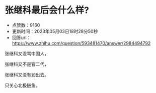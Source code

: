 # 张继科最后会什么样?
- 点赞数：9160
- 更新时间：2023年05月03日18时28分50秒
- 回答url：https://www.zhihu.com/question/593481470/answer/2984494792
<body>
 <p data-pid="saGqirfg">张继科又没骂中国人，</p>
 <p data-pid="kUyzabIA">张继科又不是官二代，</p>
 <p data-pid="5xwHqJC3">张继科又没有润出去。</p>
 <p data-pid="HxGg6nUT">只关心北极鲢鱼。</p>
</body>